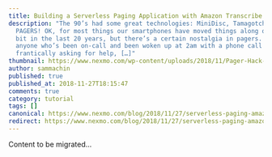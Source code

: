 ```yaml
---
title: Building a Serverless Paging Application with Amazon Transcribe
description: "The 90’s had some great technologies: MiniDisc, Tamagotchi, and
  PAGERS! OK, for most things our smartphones have moved things along quite a
  bit in the last 20 years, but there’s a certain nostalgia in pagers. And as
  anyone who’s been on-call and been woken up at 2am with a phone call
  frantically asking for help, […]"
thumbnail: https://www.nexmo.com/wp-content/uploads/2018/11/Pager-Hack-the-Planet.png
author: sammachin
published: true
published_at: 2018-11-27T18:15:47
comments: true
category: tutorial
tags: []
canonical: https://www.nexmo.com/blog/2018/11/27/serverless-paging-amazon-transcribe-dr
redirect: https://www.nexmo.com/blog/2018/11/27/serverless-paging-amazon-transcribe-dr
---
```

Content to be migrated...
